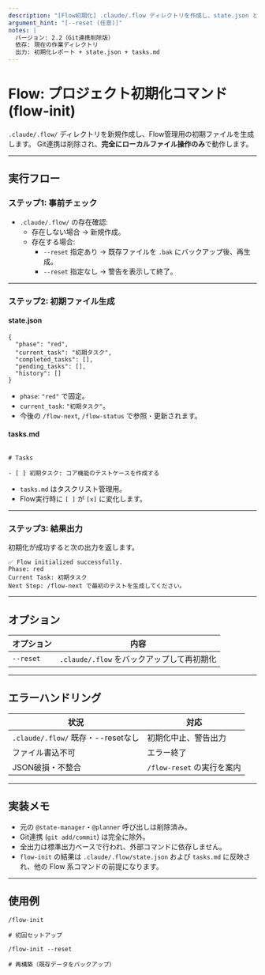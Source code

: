 ```yaml
---
description: "[Flow初期化] .claude/.flow ディレクトリを作成し、state.json と tasks.md を初期化します。Git操作は一切行いません。"
argument_hint: "[--reset (任意)]"
notes: |
  バージョン: 2.2（Git連携削除版）
  依存: 現在の作業ディレクトリ
  出力: 初期化レポート + state.json + tasks.md
---
```

# Flow: プロジェクト初期化コマンド (flow-init)

`.claude/.flow/` ディレクトリを新規作成し、Flow管理用の初期ファイルを生成します。
Git連携は削除され、**完全にローカルファイル操作のみ**で動作します。

---

## 実行フロー

### ステップ1: 事前チェック

- `.claude/.flow/` の存在確認:
  - 存在しない場合 → 新規作成。
  - 存在する場合:
    - `--reset` 指定あり → 既存ファイルを `.bak` にバックアップ後、再生成。
    - `--reset` 指定なし → 警告を表示して終了。

---

### ステップ2: 初期ファイル生成

#### state.json

```
{
  "phase": "red",
  "current_task": "初期タスク",
  "completed_tasks": [],
  "pending_tasks": [],
  "history": []
}
```

- `phase`: `"red"` で固定。
- `current_task`: `"初期タスク"`。
- 今後の `/flow-next`, `/flow-status` で参照・更新されます。

#### tasks.md

```

# Tasks

- [ ] 初期タスク: コア機能のテストケースを作成する
```

- `tasks.md` はタスクリスト管理用。
- Flow実行時に `[ ]` が `[x]` に変化します。

---

### ステップ3: 結果出力

初期化が成功すると次の出力を返します。

```
✅ Flow initialized successfully.
Phase: red
Current Task: 初期タスク
Next Step: /flow-next で最初のテストを生成してください。
```

---

## オプション

| オプション | 内容 |
|-------------|------|
| `--reset` | `.claude/.flow` をバックアップして再初期化 |

---

## エラーハンドリング

| 状況 | 対応 |
|------|------|
| `.claude/.flow/` 既存・--resetなし | 初期化中止、警告出力 |
| ファイル書込不可 | エラー終了 |
| JSON破損・不整合 | `/flow-reset` の実行を案内 |

---

## 実装メモ

- 元の `@state-manager`・`@planner` 呼び出しは削除済み。
- Git連携 (`git add/commit`) は完全に除外。
- 全出力は標準出力ベースで行われ、外部コマンドに依存しません。
- `flow-init` の結果は `.claude/.flow/state.json` および `tasks.md` に反映され、他の Flow 系コマンドの前提になります。

---

## 使用例

```
/flow-init

# 初回セットアップ

/flow-init --reset

# 再構築（既存データをバックアップ）

```
